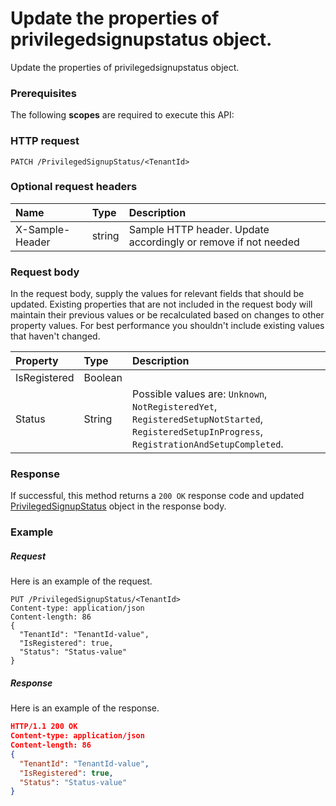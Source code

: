 # Update the properties of privilegedsignupstatus object.

Update the properties of privilegedsignupstatus object.
### Prerequisites
The following **scopes** are required to execute this API: 
### HTTP request
<!-- { "blockType": "ignored" } -->
```http
PATCH /PrivilegedSignupStatus/<TenantId>
```
### Optional request headers
| Name       | Type | Description|
|:-----------|:------|:----------|
| X-Sample-Header  | string  | Sample HTTP header. Update accordingly or remove if not needed|

### Request body
In the request body, supply the values for relevant fields that should be updated. Existing properties that are not included in the request body will maintain their previous values or be recalculated based on changes to other property values. For best performance you shouldn't include existing values that haven't changed.

| Property	   | Type	|Description|
|:---------------|:--------|:----------|
|IsRegistered|Boolean||
|Status|String| Possible values are: `Unknown`, `NotRegisteredYet`, `RegisteredSetupNotStarted`, `RegisteredSetupInProgress`, `RegistrationAndSetupCompleted`.|

### Response
If successful, this method returns a `200 OK` response code and updated [PrivilegedSignupStatus](../resources/privilegedsignupstatus.md) object in the response body.
### Example
##### Request
Here is an example of the request.
<!-- {
  "blockType": "request",
  "name": "update_privilegedsignupstatus"
}-->
```http
PUT /PrivilegedSignupStatus/<TenantId>
Content-type: application/json
Content-length: 86
{
  "TenantId": "TenantId-value",
  "IsRegistered": true,
  "Status": "Status-value"
}
```
##### Response
<!-- {
  "blockType": "response",
  "truncated": false,
  "@odata.type": "privilegedsignupstatus"
} -->
Here is an example of the response.
```json
HTTP/1.1 200 OK
Content-type: application/json
Content-length: 86
{
  "TenantId": "TenantId-value",
  "IsRegistered": true,
  "Status": "Status-value"
}
```

<!-- uuid: 58b8619c-9f5d-43ee-addc-137f5499a464
2015-10-16 22:29:35 UTC -->
<!-- {
  "type": "#page.annotation",
  "description": "Update the properties of privilegedsignupstatus object.",
  "keywords": "",
  "section": "documentation",
  "tocPath": ""
}-->
